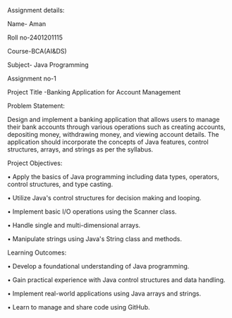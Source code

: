 Assignment details:

Name- Aman

Roll no-2401201115

Course-BCA(AI&DS)

Subject- Java Programming

Assignment no-1

Project Title -Banking Application for Account Management

Problem Statement:

Design and implement a banking application that allows users to manage their bank accounts through various operations such as creating accounts, depositing money, withdrawing money, and viewing account details. The application should incorporate the concepts of Java features, control structures, arrays, and strings as per the syllabus.

Project Objectives:

• Apply the basics of Java programming including data types, operators, control structures, and type casting.

• Utilize Java's control structures for decision making and looping.

• Implement basic I/O operations using the Scanner class.

• Handle single and multi-dimensional arrays.

• Manipulate strings using Java's String class and methods.

Learning Outcomes:

• Develop a foundational understanding of Java programming.

• Gain practical experience with Java control structures and data handling.

• Implement real-world applications using Java arrays and strings.

• Learn to manage and share code using GitHub.
